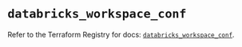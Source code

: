 # `databricks_workspace_conf`

Refer to the Terraform Registry for docs: [`databricks_workspace_conf`](https://registry.terraform.io/providers/databricks/databricks/1.58.0/docs/resources/workspace_conf).
